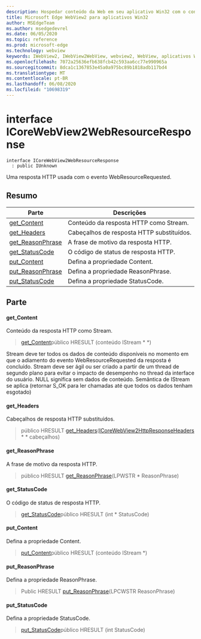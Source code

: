 ```yaml
---
description: Hospedar conteúdo da Web em seu aplicativo Win32 com o controle WebView2 do Microsoft Edge
title: Microsoft Edge WebView2 para aplicativos Win32
author: MSEdgeTeam
ms.author: msedgedevrel
ms.date: 06/05/2020
ms.topic: reference
ms.prod: microsoft-edge
ms.technology: webview
keywords: IWebView2, IWebView2WebView, webview2, WebView, aplicativos Win32, Win32, Edge, ICoreWebView2, ICoreWebView2Controller, controle do navegador, HTML Edge
ms.openlocfilehash: 7072a25636efb638fcb42c593aa6cc77e990965a
ms.sourcegitcommit: 8dca1c1367853e45a0a975bc89b1818adb117bd4
ms.translationtype: MT
ms.contentlocale: pt-BR
ms.lasthandoff: 06/08/2020
ms.locfileid: "10698319"
---
```

# interface ICoreWebView2WebResourceResponse 

```
interface ICoreWebView2WebResourceResponse
  : public IUnknown
```

Uma resposta HTTP usada com o evento WebResourceRequested.

## Resumo

 Parte                        | Descrições
--------------------------------|---------------------------------------------
[get_Content](#get_content) | Conteúdo da resposta HTTP como Stream.
[get_Headers](#get_headers) | Cabeçalhos de resposta HTTP substituídos.
[get_ReasonPhrase](#get_reasonphrase) | A frase de motivo da resposta HTTP.
[get_StatusCode](#get_statuscode) | O código de status de resposta HTTP.
[put_Content](#put_content) | Defina a propriedade Content.
[put_ReasonPhrase](#put_reasonphrase) | Defina a propriedade ReasonPhrase.
[put_StatusCode](#put_statuscode) | Defina a propriedade StatusCode.

## Parte

#### get_Content 

Conteúdo da resposta HTTP como Stream.

> [get_Content](#get_content)público HRESULT (conteúdo IStream * *)

Stream deve ter todos os dados de conteúdo disponíveis no momento em que o adiamento do evento WebResourceRequested da resposta é concluído. Stream deve ser ágil ou ser criado a partir de um thread de segundo plano para evitar o impacto de desempenho no thread da interface do usuário. NULL significa sem dados de conteúdo. Semântica de IStream se aplica (retornar S_OK para ler chamadas até que todos os dados tenham esgotado)

#### get_Headers 

Cabeçalhos de resposta HTTP substituídos.

> público HRESULT [get_Headers](#get_headers)([ICoreWebView2HttpResponseHeaders](icorewebview2httpresponseheaders.md) * * cabeçalhos)

#### get_ReasonPhrase 

A frase de motivo da resposta HTTP.

> público HRESULT [get_ReasonPhrase](#get_reasonphrase)(LPWSTR * ReasonPhrase)

#### get_StatusCode 

O código de status de resposta HTTP.

> [get_StatusCode](#get_statuscode)público HRESULT (int * StatusCode)

#### put_Content 

Defina a propriedade Content.

> [put_Content](#put_content)público HRESULT (conteúdo IStream *)

#### put_ReasonPhrase 

Defina a propriedade ReasonPhrase.

> Public HRESULT [put_ReasonPhrase](#put_reasonphrase)(LPCWSTR ReasonPhrase)

#### put_StatusCode 

Defina a propriedade StatusCode.

> [put_StatusCode](#put_statuscode)público HRESULT (int StatusCode)

